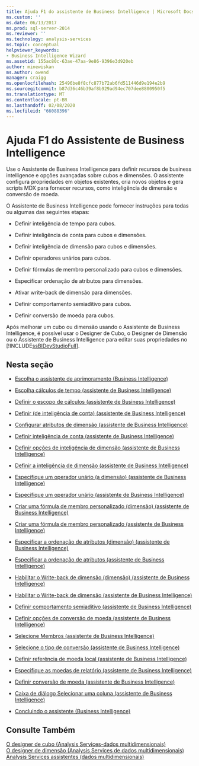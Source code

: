 ```yaml
---
title: Ajuda F1 do assistente de Business Intelligence | Microsoft Docs
ms.custom: ''
ms.date: 06/13/2017
ms.prod: sql-server-2014
ms.reviewer: ''
ms.technology: analysis-services
ms.topic: conceptual
helpviewer_keywords:
- Business Intelligence Wizard
ms.assetid: 155ac80c-63ae-47aa-9e86-9396e3d920eb
author: minewiskan
ms.author: owend
manager: craigg
ms.openlocfilehash: 25496be8f8cfc877b72ab6fd511446d9e194e2b9
ms.sourcegitcommit: b87d36c46b39af8b929ad94ec707dee8800950f5
ms.translationtype: MT
ms.contentlocale: pt-BR
ms.lasthandoff: 02/08/2020
ms.locfileid: "66088396"
---
```

# <a name="business-intelligence-wizard-f1-help"></a>Ajuda F1 do Assistente de Business Intelligence
  Use o Assistente de Business Intelligence para definir recursos de business intelligence e opções avançadas sobre cubos e dimensões. O assistente configura propriedades em objetos existentes, cria novos objetos e gera scripts MDX para fornecer recursos, como inteligência de dimensão e conversão de moeda.  
  
 O Assistente de Business Intelligence pode fornecer instruções para todas ou algumas das seguintes etapas:  
  
-   Definir inteligência de tempo para cubos.  
  
-   Definir inteligência de conta para cubos e dimensões.  
  
-   Definir inteligência de dimensão para cubos e dimensões.  
  
-   Definir operadores unários para cubos.  
  
-   Definir fórmulas de membro personalizado para cubos e dimensões.  
  
-   Especificar ordenação de atributos para dimensões.  
  
-   Ativar write-back de dimensão para dimensões.  
  
-   Definir comportamento semiaditivo para cubos.  
  
-   Definir conversão de moeda para cubos.  
  
 Após melhorar um cubo ou dimensão usando o Assistente de Business Intelligence, é possível usar o Designer de Cubo, o Designer de Dimensão ou o Assistente de Business Intelligence para editar suas propriedades no [!INCLUDE[ssBIDevStudioFull](../includes/ssbidevstudiofull-md.md)].  
  
## <a name="in-this-section"></a>Nesta seção  
  
-   [Escolha o assistente de aprimoramento &#40;Business Intelligence&#41;](choose-enhancement-business-intelligence-wizard.md)  
  
-   [Escolha cálculos de tempo &#40;assistente de Business Intelligence&#41;](choose-time-calculations-business-intelligence-wizard.md)  
  
-   [Definir o escopo de cálculos &#40;assistente de Business Intelligence&#41;](define-scope-of-calculations-business-intelligence-wizard.md)  
  
-   [Definir &#40;de inteligência de conta&#41; &#40;assistente de Business Intelligence&#41;](define-account-intelligence-dimension-business-intelligence-wizard.md)  
  
-   [Configurar atributos de dimensão &#40;assistente de Business Intelligence&#41;](configure-dimension-attributes-business-intelligence-wizard.md)  
  
-   [Definir inteligência de conta &#40;assistente de Business Intelligence&#41;](define-account-intelligence-business-intelligence-wizard.md)  
  
-   [Definir opções de inteligência de dimensão &#40;assistente de Business Intelligence&#41;](set-dimension-intelligence-options-business-intelligence-wizard.md)  
  
-   [Definir a inteligência de dimensão &#40;assistente de Business Intelligence&#41;](define-dimension-intelligence-business-intelligence-wizard.md)  
  
-   [Especifique um operador unário &#40;a dimensão&#41; &#40;assistente de Business Intelligence&#41;](specify-a-unary-operator-dimension-business-intelligence-wizard.md)  
  
-   [Especifique um operador unário &#40;assistente de Business Intelligence&#41;](specify-a-unary-operator-business-intelligence-wizard.md)  
  
-   [Criar uma fórmula de membro personalizado &#40;dimensão&#41; &#40;assistente de Business Intelligence&#41;](create-a-custom-member-formula-dimension-business-intelligence-wizard.md)  
  
-   [Criar uma fórmula de membro personalizado &#40;assistente de Business Intelligence&#41;](create-a-custom-member-formula-business-intelligence-wizard.md)  
  
-   [Especificar a ordenação de atributos &#40;dimensão&#41; &#40;assistente de Business Intelligence&#41;](specify-attribute-ordering-dimension-business-intelligence-wizard.md)  
  
-   [Especificar a ordenação de atributos &#40;assistente de Business Intelligence&#41;](specify-attribute-ordering-business-intelligence-wizard.md)  
  
-   [Habilitar o Write-back de dimensão &#40;dimensão&#41; &#40;assistente de Business Intelligence&#41;](enable-dimension-writeback-dimension-business-intelligence-wizard.md)  
  
-   [Habilitar o Write-back de dimensão &#40;assistente de Business Intelligence&#41;](enable-dimension-writeback-business-intelligence-wizard.md)  
  
-   [Definir comportamento semiaditivo &#40;assistente de Business Intelligence&#41;](define-semiadditive-behavior-business-intelligence-wizard.md)  
  
-   [Definir opções de conversão de moeda &#40;assistente de Business Intelligence&#41;](set-currency-conversion-options-business-intelligence-wizard.md)  
  
-   [Selecione Membros &#40;assistente de Business Intelligence&#41;](select-members-business-intelligence-wizard.md)  
  
-   [Selecione o tipo de conversão &#40;assistente de Business Intelligence&#41;](select-conversion-type-business-intelligence-wizard.md)  
  
-   [Definir referência de moeda local &#40;assistente de Business Intelligence&#41;](define-local-currency-reference-business-intelligence-wizard.md)  
  
-   [Especifique as moedas de relatório &#40;assistente de Business Intelligence&#41;](specify-reporting-currencies-business-intelligence-wizard.md)  
  
-   [Definir conversão de moeda &#40;assistente de Business Intelligence&#41;](define-currency-conversion-business-intelligence-wizard.md)  
  
-   [Caixa de diálogo Selecionar uma coluna &#40;assistente de Business Intelligence&#41;](select-a-column-dialog-box-business-intelligence-wizard.md)  
  
-   [Concluindo o assistente &#40;Business Intelligence&#41;](completing-the-wizard-business-intelligence-wizard.md)  
  
## <a name="see-also"></a>Consulte Também  
 [O designer de cubo &#40;Analysis Services-dados multidimensionais&#41;](cube-designer-analysis-services-multidimensional-data.md)   
 [O designer de dimensão &#40;Analysis Services de dados multidimensionais&#41;](dimension-designer-analysis-services-multidimensional-data.md)   
 [Analysis Services assistentes &#40;dados multidimensionais&#41;](analysis-services-wizards-multidimensional-data.md)  
  
  
